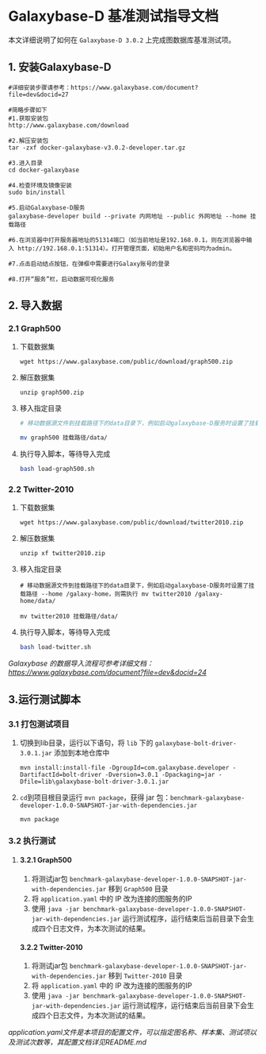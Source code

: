# Galaxybase-D 基准测试指导文档

本文详细说明了如何在 `Galaxybase-D 3.0.2` 上完成图数据库基准测试项。

## 1. 安装Galaxybase-D

```shell
#详细安装步骤请参考：https://www.galaxybase.com/document?file=dev&docid=27

#简略步骤如下
#1.获取安装包
http://www.galaxybase.com/download

#2.解压安装包
tar -zxf docker-galaxybase-v3.0.2-developer.tar.gz

#3.进入目录
cd docker-galaxybase

#4.检查环境及镜像安装
sudo bin/install

#5.启动Galaxybase-D服务
galaxybase-developer build --private 内网地址 --public 外网地址 --home 挂载路径

#6.在浏览器中打开服务器地址的51314端口（如当前地址是192.168.0.1，则在浏览器中输入 http://192.168.0.1:51314）。打开管理页面，初始用户名和密码均为admin。

#7.点击启动结点按钮，在弹框中需要进行Galaxy账号的登录

#8.打开“服务”栏，启动数据可视化服务
```



## 2. 导入数据

### 2.1 Graph500

 1. 下载数据集

    ```
    wget https://www.galaxybase.com/public/download/graph500.zip
    ```

 2. 解压数据集

    ```
    unzip graph500.zip
    ```

 3. 移入指定目录

    ```bash
    # 移动数据源文件到挂载路径下的data目录下，例如启动galaxybase-D服务时设置了挂载路径 --home /galaxy-home，则需执行 mv graph500 /galaxy-home/data/
    
    mv graph500 挂载路径/data/
    ```

 4. 执行导入脚本，等待导入完成

    ```bash
    bash load-graph500.sh
    ```

### 2.2 Twitter-2010

1. 下载数据集

   ```
   wget https://www.galaxybase.com/public/download/twitter2010.zip
   ```

2. 解压数据集

   ```
   unzip xf twitter2010.zip
   ```

3. 移入指定目录

   ```
   # 移动数据源文件到挂载路径下的data目录下，例如启动galaxybase-D服务时设置了挂载路径 --home /galaxy-home，则需执行 mv twitter2010 /galaxy-home/data/
   
   mv twitter2010 挂载路径/data/
   ```

4. 执行导入脚本，等待导入完成

   ```bash
   bash load-twitter.sh
   ```

*Galaxybase 的数据导入流程可参考详细文档：https://www.galaxybase.com/document?file=dev&docid=24*



## 3.运行测试脚本

### 3.1 打包测试项目

1. 切换到lib目录，运行以下语句，将 `lib` 下的 `galaxybase-bolt-driver-3.0.1.jar` 添加到本地仓库中

   ```shell
   mvn install:install-file -DgroupId=com.galaxybase.developer -DartifactId=bolt-driver -Dversion=3.0.1 -Dpackaging=jar -Dfile=lib\galaxybase-bolt-driver-3.0.1.jar
   ```

2. `cd`到项目根目录运行 `mvn package`，获得 jar 包：`benchmark-galaxybase-developer-1.0.0-SNAPSHOT-jar-with-dependencies.jar`

   ```shell
   mvn package
   ```


### 3.2 执行测试

1. #### 3.2.1 Graph500

   1. 将测试jar包 `benchmark-galaxybase-developer-1.0.0-SNAPSHOT-jar-with-dependencies.jar` 移到 `Graph500` 目录
   2. 将 `application.yaml` 中的 IP 改为连接的图服务的IP
   3. 使用 `java -jar benchmark-galaxybase-developer-1.0.0-SNAPSHOT-jar-with-dependencies.jar` 运行测试程序，运行结束后当前目录下会生成四个日志文件，为本次测试的结果。

   #### 3.2.2 Twitter-2010

   1. 将测试jar包 `benchmark-galaxybase-developer-1.0.0-SNAPSHOT-jar-with-dependencies.jar` 移到 `Twitter-2010` 目录
   2. 将 `application.yaml` 中的 IP 改为连接的图服务的IP
   3. 使用 `java -jar benchmark-galaxybase-developer-1.0.0-SNAPSHOT-jar-with-dependencies.jar` 运行测试程序，运行结束后当前目录下会生成四个日志文件，为本次测试的结果。

   



*application.yaml文件是本项目的配置文件，可以指定图名称、样本集、测试项以及测试次数等，其配置文档详见README.md*

